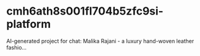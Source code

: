 # cmh6ath8s001fl704b5zfc9si-platform
AI-generated project for chat: Malika Rajani - a luxury hand-woven leather fashio...
